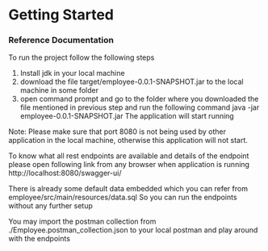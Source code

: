 # Getting Started

### Reference Documentation
To run the project follow the following steps
1. Install jdk in your local machine
2. download the file target/employee-0.0.1-SNAPSHOT.jar to the local machine in some folder
3. open command prompt and go to the folder where you downloaded the file mentioned in previous step and run the following command
    java -jar employee-0.0.1-SNAPSHOT.jar
The application will start running

Note: Please make sure that port 8080 is not being used by other application in the local machine, otherwise this application will not start. 

To know what all rest endpoints are available and details of the endpoint please open following link from any browser when application is running
http://localhost:8080/swagger-ui/

There is already some default data embedded which you can refer from employee/src/main/resources/data.sql
So you can run the endpoints without any further setup

You may import the postman collection from ./Employee.postman_collection.json to your local postman and play around with the endpoints
